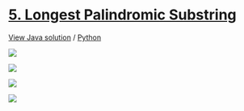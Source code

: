 # [5. Longest Palindromic Substring](https://leetcode.com/problems/longest-palindromic-substring/)

[View Java solution](https://github.com/hanggrian/leetcode-playground/blob/main/problems/src/main/java/LongestPalindromicSubstring.java)
/ [Python](https://github.com/hanggrian/leetcode-playground/blob/main/problems/python/src/longest_palindromic_substring.py)

![](https://github.com/hendraanggrian/leetcode-playground/raw/assets/problem5_1.svg)

![](https://github.com/hendraanggrian/leetcode-playground/raw/assets/problem5_2.svg)

![](https://github.com/hendraanggrian/leetcode-playground/raw/assets/problem5_3.svg)

![](https://github.com/hendraanggrian/leetcode-playground/raw/assets/problem5_4.svg)
